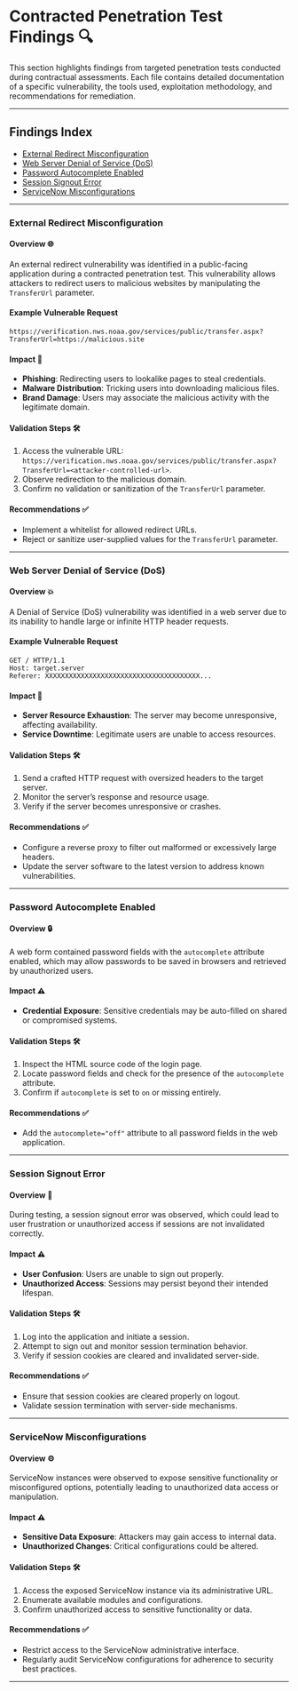 # Contracted Penetration Test Findings 🔍

This section highlights findings from targeted penetration tests conducted during contractual assessments. Each file contains detailed documentation of a specific vulnerability, the tools used, exploitation methodology, and recommendations for remediation.

---

## Findings Index
- [External Redirect Misconfiguration](#external-redirect-misconfiguration)
- [Web Server Denial of Service (DoS)](#web-server-denial-of-service-dos)
- [Password Autocomplete Enabled](#password-autocomplete-enabled)
- [Session Signout Error](#session-signout-error)
- [ServiceNow Misconfigurations](#servicenow-misconfigurations)

---

### External Redirect Misconfiguration

#### Overview 🌐
An external redirect vulnerability was identified in a public-facing application during a contracted penetration test. This vulnerability allows attackers to redirect users to malicious websites by manipulating the `TransferUrl` parameter.

#### Example Vulnerable Request
```
https://verification.nws.noaa.gov/services/public/transfer.aspx?TransferUrl=https://malicious.site
```

#### Impact 🚨
- **Phishing**: Redirecting users to lookalike pages to steal credentials.
- **Malware Distribution**: Tricking users into downloading malicious files.
- **Brand Damage**: Users may associate the malicious activity with the legitimate domain.

#### Validation Steps 🛠️
1. Access the vulnerable URL: `https://verification.nws.noaa.gov/services/public/transfer.aspx?TransferUrl=<attacker-controlled-url>`.
2. Observe redirection to the malicious domain.
3. Confirm no validation or sanitization of the `TransferUrl` parameter.

#### Recommendations ✅
- Implement a whitelist for allowed redirect URLs.
- Reject or sanitize user-supplied values for the `TransferUrl` parameter.

---

### Web Server Denial of Service (DoS)

#### Overview 💥
A Denial of Service (DoS) vulnerability was identified in a web server due to its inability to handle large or infinite HTTP header requests.

#### Example Vulnerable Request
```
GET / HTTP/1.1
Host: target.server
Referer: XXXXXXXXXXXXXXXXXXXXXXXXXXXXXXXXXXXXXXX...
```

#### Impact 🛑
- **Server Resource Exhaustion**: The server may become unresponsive, affecting availability.
- **Service Downtime**: Legitimate users are unable to access resources.

#### Validation Steps 🛠️
1. Send a crafted HTTP request with oversized headers to the target server.
2. Monitor the server’s response and resource usage.
3. Verify if the server becomes unresponsive or crashes.

#### Recommendations ✅
- Configure a reverse proxy to filter out malformed or excessively large headers.
- Update the server software to the latest version to address known vulnerabilities.

---

### Password Autocomplete Enabled

#### Overview 🔒
A web form contained password fields with the `autocomplete` attribute enabled, which may allow passwords to be saved in browsers and retrieved by unauthorized users.

#### Impact ⚠️
- **Credential Exposure**: Sensitive credentials may be auto-filled on shared or compromised systems.

#### Validation Steps 🛠️
1. Inspect the HTML source code of the login page.
2. Locate password fields and check for the presence of the `autocomplete` attribute.
3. Confirm if `autocomplete` is set to `on` or missing entirely.

#### Recommendations ✅
- Add the `autocomplete="off"` attribute to all password fields in the web application.

---

### Session Signout Error

#### Overview 🔁
During testing, a session signout error was observed, which could lead to user frustration or unauthorized access if sessions are not invalidated correctly.

#### Impact ⚠️
- **User Confusion**: Users are unable to sign out properly.
- **Unauthorized Access**: Sessions may persist beyond their intended lifespan.

#### Validation Steps 🛠️
1. Log into the application and initiate a session.
2. Attempt to sign out and monitor session termination behavior.
3. Verify if session cookies are cleared and invalidated server-side.

#### Recommendations ✅
- Ensure that session cookies are cleared properly on logout.
- Validate session termination with server-side mechanisms.

---

### ServiceNow Misconfigurations

#### Overview ⚙️
ServiceNow instances were observed to expose sensitive functionality or misconfigured options, potentially leading to unauthorized data access or manipulation.

#### Impact ⚠️
- **Sensitive Data Exposure**: Attackers may gain access to internal data.
- **Unauthorized Changes**: Critical configurations could be altered.

#### Validation Steps 🛠️
1. Access the exposed ServiceNow instance via its administrative URL.
2. Enumerate available modules and configurations.
3. Confirm unauthorized access to sensitive functionality or data.

#### Recommendations ✅
- Restrict access to the ServiceNow administrative interface.
- Regularly audit ServiceNow configurations for adherence to security best practices.

---


